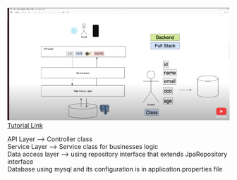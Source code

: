 ![img.png](img.png)
[Tutorial Link](https://www.youtube.com/watch?v=9SGDpanrc8U
)

API Layer --> Controller class \
Service Layer --> Service class for businesses logic \
Data access layer --> using repository interface that extends JpaRepository interface \
Database using mysql and its configuration is in application.properties file
